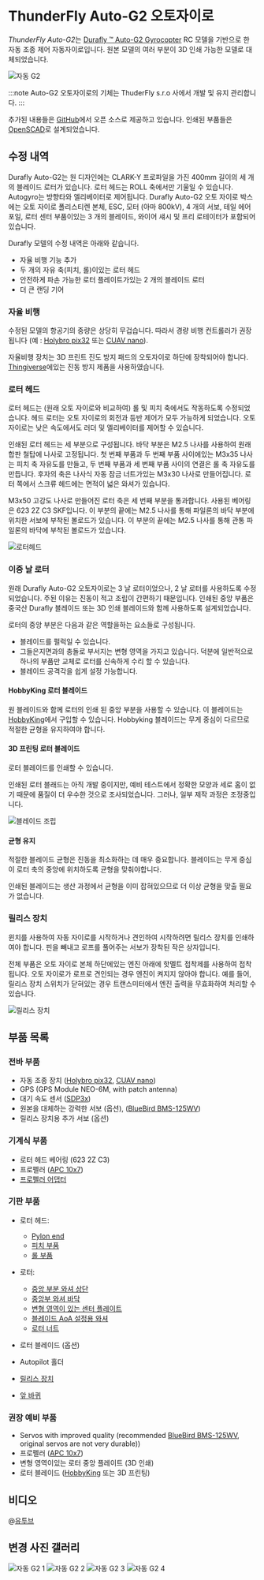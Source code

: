 # ThunderFly Auto-G2 오토자이로

*ThunderFly Auto-G2*는 [Durafly ™ Auto-G2 Gyrocopter](https://hobbyking.com/en_us/duraflytm-auto-g2-gyrocopter-w-auto-start-system-821mm-pnf.html) RC 모델을 기반으로 한 자동 조종 제어 자동자이로입니다.  원본 모델의 여러 부분이 3D 인쇄 가능한 모델로 대체되었습니다.

![자동 G2](../../assets/airframes/autogyro/auto-g2/autog2_title.jpg)

:::note
Auto-G2 오토자이로의 기체는 ThuderFly s.r.o 사에서 개발 및 유지 관리합니다.
:::

추가된 내용들은 [GitHub](https://github.com/ThunderFly-aerospace/TF-G2/)에서 오픈 소스로 제공하고 있습니다. 인쇄된 부품들은 [OpenSCAD](https://www.openscad.org/)로 설계되었습니다.


## 수정 내역

Durafly Auto-G2는 원 디자인에는 CLARK-Y 프로파일을 가진 400mm 길이의 세 개의 블레이드 로터가 있습니다. 로터 헤드는 ROLL 축에서만 기울일 수 있습니다. Autogyro는 방향타와 엘리베이터로 제어됩니다. Durafly Auto-G2 오토 자이로 박스에는 오토 자이로 폴리스티렌 본체, ESC, 모터 (아마 800kV), 4 개의 서보, 테일 에어 포일, 로터 센터 부품이있는 3 개의 블레이드, 와이어 섀시 및 프리 로테이터가 포함되어 있습니다.

Durafly 모델의 수정 내역은 아래와 같습니다.
* 자율 비행 기능 추가
* 두 개의 자유 축(피치, 롤)이있는 로터 헤드
* 안전하게 파손 가능한 로터 플레이트가있는 2 개의 블레이드 로터
* 더 큰 랜딩 기어

### 자율 비행

수정된 모델의 항공기의 중량은 상당히 무겁습니다. 따라서 경량 비행 컨트롤러가 권장됩니다 (예 : [Holybro pix32](../flight_controller/holybro_pix32.md) 또는 [CUAV nano](../flight_controller/cuav_v5_nano.md)).

자율비행 장치는 3D 프린트 진도 방지 패드의 오토자이로 하단에 장착되어야 합니다. [Thingiverse](https://www.thingiverse.com/thing:160655)에있는 진동 방지 제품을 사용하였습니다.


### 로터 헤드

로터 헤드는 (원래 오토 자이로와 비교하여)  롤 및 피치 축에서도 작동하도록 수정되었습니다. 헤드 로터는 오토 자이로의 회전과 등반 제어가 모두 가능하게 되었습니다. 오토자이로는  낮은 속도에서도 러더 및 엘리베이터를 제어할 수 있습니다.

인쇄된 로터 헤드는 세 부분으로 구성됩니다. 바닥 부분은 M2.5 나사를 사용하여 원래 합판 철탑에 나사로 고정됩니다. 첫 번째 부품과 두 번째 부품 사이에있는 M3x35 나사는 피치 축 자유도를 만들고, 두 번째 부품과 세 번째 부품 사이의 연결은 롤 축 자유도를 만듭니다. 후자의 축은 나사식 자동 잠금 너트가있는 M3x30 나사로 만들어집니다. 로터 쪽에서 스크류 헤드에는 면적이 넓은 와셔가 있습니다.

M3x50 고강도 나사로 만들어진 로터 축은 세 번째 부분을 통과합니다. 사용된 베어링은 623 2Z C3 SKF입니다. 이 부분의 끝에는 M2.5 나사를 통해 파일론의 바닥 부분에 위치한 서보에 부착된 볼로드가 있습니다. 이 부분의 끝에는 M2.5 나사를 통해 관통 파일론의 바닥에 부착된 볼로드가 있습니다.

![로터헤드](../../assets/airframes/autogyro/auto-g2/modif_rh.png)

### 이중 날 로터

원래 Durafly Auto-G2 오토자이로는 3 날 로터이었으나, 2 날 로터를 사용하도록 수정되었습니다. 주된 이유는 진동이 적고 조립이 간편하기 때문입니다. 인쇄된 중앙 부품은 중국산 Durafly 블레이드 또는 3D 인쇄 블레이드와 함께 사용하도록 설계되었습니다.

로터의 중앙 부분은 다음과 같은 역할을하는 요소들로 구성됩니다.
* 블레이드를 펄럭일 수 있습니다.
* 그들은지면과의 충돌로 부서지는 변형 영역을 가지고 있습니다. 덕분에 일반적으로 하나의 부품만 교체로 로터를 신속하게 수리 할 수 있습니다.
* 블레이드 공격각을 쉽게 설정 가능합니다.

#### HobbyKing 로터 블레이드

원 블레이드와 함께 로터의 인쇄 된 중앙 부분을 사용할 수 있습니다. 이 블레이드는 [HobbyKing](https://hobbyking.com/en_us/duraflytm-auto-g-gyrocopter-821mm-replacement-main-blade-1pcs-bag.html)에서 구입할 수 있습니다. Hobbyking 블레이드는 무게 중심이 다르므로 적절한 균형을 유지하여야 합니다.

#### 3D 프린팅 로터 블레이드

로터 블레이드를 인쇄할 수 있습니다.

인쇄된 로터 블래드는 아직 개발 중이지만, 예비 테스트에서 정확한 모양과 세로 홈이 없기 때문에 품질이 더 우수한 것으로 조사되었습니다. 그러나, 일부 제작 과정은 조정중입니다.

![블레이드 조립](../../assets/airframes/autogyro/auto-g2/modif_blade.png)

#### 균형 유지

적절한 블레이드 균형은 진동을 최소화하는 데 매우 중요합니다. 블레이드는 무게 중심이 로터 축의 중앙에 위치하도록 균형을 맞춰야합니다.

인쇄된 블레이드는 생산 과정에서 균형을 이미 잡혀있으므로 더 이상 균형을 맞출 필요가 없습니다.

### 릴리스 장치

윈치를 사용하여 자동 자이로를 시작하거나 견인하여 시작하려면 릴리스 장치를 인쇄하여야 합니다. 핀을 빼내고 로프를 풀어주는 서보가 장착된 작은 상자입니다.

전체 부품은 오토 자이로 본체 하단에있는 엔진 아래에 핫멜트 접착제를 사용하여 접착됩니다. 오토 자이로가 로프로 견인되는 경우 엔진이 켜지지 않아야 합니다. 예를 들어, 릴리스 장치 스위치가 닫혀있는 경우 트랜스미터에서 엔진 출력을 무효화하여 처리할 수 있습니다.

![릴리스 장치](../../assets/airframes/autogyro/auto-g2/modif_release.png)

## 부품 목록

### 전바 부품

* 자동 조종 장치 ([Holybro pix32](../flight_controller/holybro_pix32.md), [CUAV nano](../flight_controller/cuav_v5_nano.md))
* GPS (GPS Module NEO-6M, with patch antenna)
* 대기 속도 센서 ([SDP3x](https://www.sensirion.com/en/flow-sensors/differential-pressure-sensors/worlds-smallest-differential-pressure-sensor/))
* 원본을 대체하는 강력한 서보 (옵션), ([BlueBird BMS-125WV](https://www.blue-bird-model.com/products_detail/411.htm))
* 릴리스 장치용 추가 서보 (옵션)

### 기계식 부품

* 로터 헤드 베어링 (623 2Z C3)
* 프로펠러 ([APC 10x7](https://www.apcprop.com/product/10x7e/))
* [프로펠러 어댑터](https://mpjet.com/shop/gb/prop-adapters/184-collet-prop-adapter-19-mm-4-mm-shaft-m629-standard.html)


### 기판 부품

* 로터 헤드:
  * [Pylon end](https://github.com/ThunderFly-aerospace/Auto-G2/blob/master/CAD/stl/111_1001.stl)
  * [피치 부품](https://github.com/ThunderFly-aerospace/Auto-G2/blob/master/CAD/stl/111_1002.stl)
  * [롤 부품](https://github.com/ThunderFly-aerospace/Auto-G2/blob/master/CAD/stl/111_1003.stl)

* 로터:
  * [중앙 부분 와셔 상단](https://github.com/ThunderFly-aerospace/Auto-G2/blob/master/CAD/stl/111_1008.stl)
  * [중앙부 와셔 바닥](https://github.com/ThunderFly-aerospace/Auto-G2/blob/master/CAD/stl/111_1004.stl)
  * [변형 영역이 있는 센터 플레이트](https://github.com/ThunderFly-aerospace/Auto-G2/blob/master/CAD/stl/888_1001.stl)
  * [블레이드 AoA 설정용 와셔](https://github.com/ThunderFly-aerospace/Auto-G2/blob/master/CAD/stl/111_1005.stl)
  * [로터 너트](https://github.com/ThunderFly-aerospace/Auto-G2/blob/master/CAD/stl/888_1002.stl)

* 로터 블레이드 (옵션)
* Autopilot 홀더
* [릴리스 장치](https://github.com/ThunderFly-aerospace/Auto-G2/blob/master/CAD/stl/888_1010.stl)
* [앞 바퀴](https://github.com/ThunderFly-aerospace/Auto-G2/blob/master/CAD/stl/888_1011.stl)

### 권장 예비 부품

* Servos with improved quality (recommended [BlueBird BMS-125WV](https://www.blue-bird-model.com/products_detail/411.htm), original servos are not very durable))
* 프로펠러 ([APC 10x7](https://www.apcprop.com/product/10x7e/))
* 변형 영역이있는 로터 중앙 플레이트 (3D 인쇄)
* 로터 블레이드 ([HobbyKing](https://hobbyking.com/en_us/duraflytm-auto-g-gyrocopter-821mm-replacement-main-blade-1pcs-bag.html) 또는 3D 프린팅)

## 비디오

@[유투브](https://youtu.be/YhXXSWz5wWs)

## 변경 사진 갤러리

![자동 G2 1](../../assets/airframes/autogyro/auto-g2/autog2_1.jpg) ![자동 G2 2](../../assets/airframes/autogyro/auto-g2/autog2_2.jpg) ![자동 G2 3](../../assets/airframes/autogyro/auto-g2/autog2_3.jpg) ![자동 G2 4](../../assets/airframes/autogyro/auto-g2/autog2_4.jpg)

